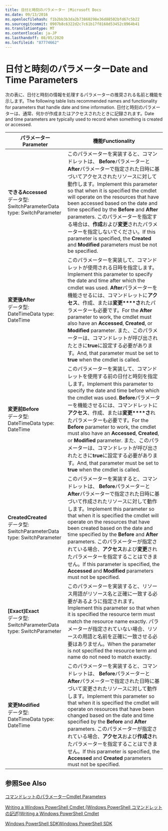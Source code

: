 ```yaml
---
title: 日付と時刻のパラメーター |Microsoft Docs
ms.date: 09/13/2016
ms.openlocfilehash: f1b2bb3b3da2b73860298e36d88502bfd67c5b22
ms.sourcegitcommit: 0907b8c6322d2c7c61b17f8168d53452c8964b41
ms.translationtype: MT
ms.contentlocale: ja-JP
ms.lasthandoff: 08/05/2020
ms.locfileid: "87774662"
---
```

# <a name="date-and-time-parameters"></a><span data-ttu-id="1bb48-102">日付と時刻のパラメーター</span><span class="sxs-lookup"><span data-stu-id="1bb48-102">Date and Time Parameters</span></span>

<span data-ttu-id="1bb48-103">次の表に、日付と時刻の情報を処理するパラメーターの推奨される名前と機能を示します。</span><span class="sxs-lookup"><span data-stu-id="1bb48-103">The following table lists recommended names and functionality for parameters that handle date and time information.</span></span> <span data-ttu-id="1bb48-104">日付と時刻のパラメーターは、通常、何かが作成またはアクセスされたときに記録されます。</span><span class="sxs-lookup"><span data-stu-id="1bb48-104">Date and time parameters are typically used to record when something is created or accessed.</span></span>

|<span data-ttu-id="1bb48-105">パラメーター</span><span class="sxs-lookup"><span data-stu-id="1bb48-105">Parameter</span></span>|<span data-ttu-id="1bb48-106">機能</span><span class="sxs-lookup"><span data-stu-id="1bb48-106">Functionality</span></span>|
|---|---|
|<span data-ttu-id="1bb48-107">**できる**</span><span class="sxs-lookup"><span data-stu-id="1bb48-107">**Accessed**</span></span><br><span data-ttu-id="1bb48-108">データ型: SwitchParameter</span><span class="sxs-lookup"><span data-stu-id="1bb48-108">Data type: SwitchParameter</span></span>|<span data-ttu-id="1bb48-109">このパラメーターを実装すると、コマンドレットは、 **Before**パラメーターと**After**パラメーターで指定された日時に基づいてアクセスされたリソースに対して動作します。</span><span class="sxs-lookup"><span data-stu-id="1bb48-109">Implement this parameter so that when it is specified the cmdlet will operate on the resources that have been accessed based on the date and time specified by the **Before** and **After** parameters.</span></span> <span data-ttu-id="1bb48-110">このパラメーターを指定する場合は、**作成**および**変更**されたパラメーターを指定しないでください。</span><span class="sxs-lookup"><span data-stu-id="1bb48-110">If this parameter is specified, the **Created** and **Modified** parameters must be not be specified.</span></span>|
|<span data-ttu-id="1bb48-111">**変更後**</span><span class="sxs-lookup"><span data-stu-id="1bb48-111">**After**</span></span><br><span data-ttu-id="1bb48-112">データ型: DateTime</span><span class="sxs-lookup"><span data-stu-id="1bb48-112">Data type: DateTime</span></span>|<span data-ttu-id="1bb48-113">このパラメーターを実装して、コマンドレットが使用される日時を指定します。</span><span class="sxs-lookup"><span data-stu-id="1bb48-113">Implement this parameter to specify the date and time after which the cmdlet was used.</span></span> <span data-ttu-id="1bb48-114">**After**パラメーターを機能させるには、コマンドレットに**アクセス**、作成、または**変更\*\*\*\*さ**れたパラメーターも必要です。</span><span class="sxs-lookup"><span data-stu-id="1bb48-114">For the **After** parameter to work, the cmdlet must also have an **Accessed**, **Created**, or **Modified** parameter.</span></span> <span data-ttu-id="1bb48-115">また、このパラメーターは、コマンドレットが呼び出されたときに**true**に設定する必要があります。</span><span class="sxs-lookup"><span data-stu-id="1bb48-115">And, that parameter must be set to **true** when the cmdlet is called.</span></span>|
|<span data-ttu-id="1bb48-116">**変更前**</span><span class="sxs-lookup"><span data-stu-id="1bb48-116">**Before**</span></span><br><span data-ttu-id="1bb48-117">データ型: DateTime</span><span class="sxs-lookup"><span data-stu-id="1bb48-117">Data type: DateTime</span></span>|<span data-ttu-id="1bb48-118">このパラメーターを実装して、コマンドレットを使用する前の日付と時刻を指定します。</span><span class="sxs-lookup"><span data-stu-id="1bb48-118">Implement this parameter to specify the date and time before which the cmdlet was used.</span></span> <span data-ttu-id="1bb48-119">**Before**パラメーターを機能させるには、コマンドレットに**アクセス**、作成、または**変更\*\*\*\*さ**れたパラメーターも必要です。</span><span class="sxs-lookup"><span data-stu-id="1bb48-119">For the **Before** parameter to work, the cmdlet must also have an **Accessed**, **Created**, or **Modified** parameter.</span></span> <span data-ttu-id="1bb48-120">また、このパラメーターは、コマンドレットが呼び出されたときに**true**に設定する必要があります。</span><span class="sxs-lookup"><span data-stu-id="1bb48-120">And, that parameter must be set to **true** when the cmdlet is called.</span></span>|
|<span data-ttu-id="1bb48-121">**Created**</span><span class="sxs-lookup"><span data-stu-id="1bb48-121">**Created**</span></span><br><span data-ttu-id="1bb48-122">データ型: SwitchParameter</span><span class="sxs-lookup"><span data-stu-id="1bb48-122">Data type: SwitchParameter</span></span>|<span data-ttu-id="1bb48-123">このパラメーターを実装すると、コマンドレットは、 **Before**パラメーターと**After**パラメーターで指定された日時に基づいて作成されたリソースに対して動作します。</span><span class="sxs-lookup"><span data-stu-id="1bb48-123">Implement this parameter so that when it is specified the cmdlet will operate on the resources that have been created based on the date and time specified by the **Before** and **After** parameters.</span></span> <span data-ttu-id="1bb48-124">このパラメーターが指定されている場合、**アクセス**および**変更**されたパラメーターを指定することはできません。</span><span class="sxs-lookup"><span data-stu-id="1bb48-124">If this parameter is specified, the **Accessed** and **Modified** parameters must not be specified.</span></span>|
|<span data-ttu-id="1bb48-125">**[Exact]**</span><span class="sxs-lookup"><span data-stu-id="1bb48-125">**Exact**</span></span><br><span data-ttu-id="1bb48-126">データ型: SwitchParameter</span><span class="sxs-lookup"><span data-stu-id="1bb48-126">Data type: SwitchParameter</span></span>|<span data-ttu-id="1bb48-127">このパラメーターを実装すると、リソース用語がリソース名と正確に一致する必要があるように指定されます。</span><span class="sxs-lookup"><span data-stu-id="1bb48-127">Implement this parameter so that when it is specified the resource term must match the resource name exactly.</span></span> <span data-ttu-id="1bb48-128">パラメーターが指定されていない場合、リソースの用語と名前を正確に一致させる必要はありません。</span><span class="sxs-lookup"><span data-stu-id="1bb48-128">When the parameter is not specified the resource term and name do not need to match exactly.</span></span>|
|<span data-ttu-id="1bb48-129">**変更**</span><span class="sxs-lookup"><span data-stu-id="1bb48-129">**Modified**</span></span><br><span data-ttu-id="1bb48-130">データ型: DateTime</span><span class="sxs-lookup"><span data-stu-id="1bb48-130">Data type: DateTime</span></span>|<span data-ttu-id="1bb48-131">このパラメーターを実装すると、コマンドレットは、 **Before**パラメーターと**After**パラメーターで指定された日時に基づいて変更されたリソースに対して動作します。</span><span class="sxs-lookup"><span data-stu-id="1bb48-131">Implement this parameter so that when it is specified the cmdlet will operate on resources that have been changed based on the date and time specified by the **Before** and **After** parameters.</span></span> <span data-ttu-id="1bb48-132">このパラメーターが指定されている場合、**アクセス**および**作成さ**れたパラメーターを指定することはできません。</span><span class="sxs-lookup"><span data-stu-id="1bb48-132">If this parameter is specified, the **Accessed** and **Created** parameters must not be specified.</span></span>|
## <a name="see-also"></a><span data-ttu-id="1bb48-133">参照</span><span class="sxs-lookup"><span data-stu-id="1bb48-133">See Also</span></span>

[<span data-ttu-id="1bb48-134">コマンドレットのパラメーター</span><span class="sxs-lookup"><span data-stu-id="1bb48-134">Cmdlet Parameters</span></span>](./cmdlet-parameters.md)

[<span data-ttu-id="1bb48-135">Writing a Windows PowerShell Cmdlet (Windows PowerShell コマンドレットの記述)</span><span class="sxs-lookup"><span data-stu-id="1bb48-135">Writing a Windows PowerShell Cmdlet</span></span>](./writing-a-windows-powershell-cmdlet.md)

[<span data-ttu-id="1bb48-136">Windows PowerShell SDK</span><span class="sxs-lookup"><span data-stu-id="1bb48-136">Windows PowerShell SDK</span></span>](../windows-powershell-reference.md)

